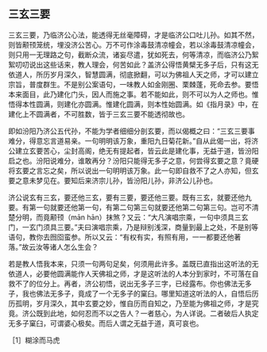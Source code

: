 ## 三玄三要

三玄三要，乃临济公心法，能透得无丝毫障碍，才是临济公口吐儿孙。如其不然，则皆颟顸笼统，埋没济公苦心。万不可作涂毒鼓清凉幢会，若以涂毒鼓清凉幢会，则只用一无理路之句，截断众流，诸妄尽遣，犹如死去，何等清凉，而临济公乃絮絮叨叨说出这些话来，教人理会，何苦如此？盖济公得悟黄檗无多子后，只有这无依道人，所历岁月深久，智慧圆满，彻底掀翻，可以为佛祖人天之师，才可以建立宗旨，普度群生。不是别公案语句，一味教人如金刚圈、栗棘蓬，死命去参。要悟本来面目，此乃建化门头，因人而施之事。若不能如此，则不可以为人之师也。惟悟得本性圆满，则建化亦圆满。惟建化圆满，则本性始圆满。如《指月录》中，在建化上不圆满者，不可胜数，皆于三玄三要不能透彻故也。

即如汾阳乃济公五代孙，不能为学者细细分剖玄要，而以偈概之曰：“三玄三要事难分，得意忘言道易亲。一句明明该万象，重阳九日菊花新。”自从此偈一出，将济公建立玄要苦心，尘封高阁，绝无有提起者，皆云此是建化事，无益于道，皆汾阳启之也。汾阳说难分，谁敢再分？汾阳只能得无多子之意，何尝得玄要之意？竟硬将玄要之言忘之矣，所以说出一句明明该万象。此一句即自救不了之人亦知，但玄要之意未梦见在。要知后来济宗儿孙，皆汾阳儿孙，非济公儿孙也。

济公说玄有三玄，要还他三玄，要有三要，要还他三要。既有三玄，就要还他九要。有第一句就要还他第一句，有第二句第三句就要还他第二句第三句。岂可不清楚分明，而竟颟顸（mān hān）抹煞？又云：“大凡演唱宗乘，一句中须具三玄门，一玄门须具三要。”夫曰演唱宗乘，乃是辩别浅深，商量到最上之处，不是别等语句，教你去囫囵蛮参。所以又云：“有权有实，有照有用，一一都要还他著落。”故云汝等诸人怎么生会？

若是教人悟我本来，只须一句两句足矣，何须用此许多。盖既已直指出这听法的无依道人，必要他圆满能作人天佛祖之师，才是这听法的人本分到家时，不可落在自救不了的位分上。再者，济公初悟，说出无多子三字，已经露布。你也佛法无多子，我也佛法无多子，竟成了一个无多子的窠臼。哪里知道这听法的人，自悟后历历孤明，岁月深久，其中玄要之妙，惟自历而自知之，乃至能为佛祖之师，才是究竟。济公既到此地，如何忍而不以之告人？一者慈心，为人详说。二者破后人执定无多子窠臼，可谓婆心极矣。而后人谓之无益于道，真可哀也。

［1］糊涂而马虎
